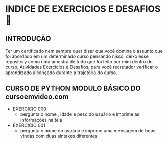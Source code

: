 # INDICE DE EXERCICIOS E DESAFIOS :book:

## INTRODUÇÃO 
  Ter um certificado nem sempre quer dizer que você domina o assunto que foi abordado em um determinado curso
pensando nisso, deixo esse repository como uma amostra de tudo que foi feito por mim dentro do curso, Atividades
Exercícios e Desafios, para você recrutador verificar o aprendizado alcançado durante a trajetória do curso.

## CURSO DE PYTHON MODULO BÁSICO DO cursoemvideo.com

- EXERCICIO 000
  - pergunta o nome , idade e peso do usuário e imprime as informações na tela
- EXERCICIO 001
  - pergunta o nome do usuário e imprime uma mensagem de boas vindas com duas sintaxes diferentes
